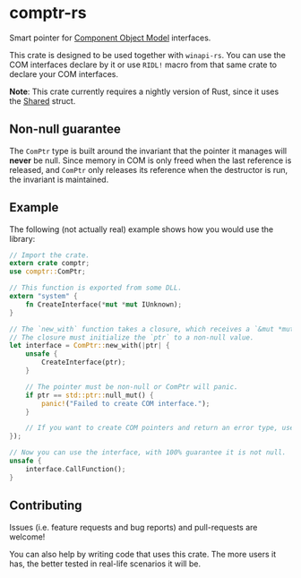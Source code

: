 # comptr-rs
Smart pointer for [Component Object Model](https://msdn.microsoft.com/en-us/library/windows/desktop/ms680573(v=vs.85).aspx) interfaces.

This crate is designed to be used together with `winapi-rs`. You can use the COM interfaces declare by it or use
`RIDL!` macro from that same crate to declare your COM interfaces.

**Note**: This crate currently requires a nightly version of Rust, since it uses the [Shared](https://doc.rust-lang.org/std/ptr/struct.Shared.html) struct.

## Non-null guarantee
The `ComPtr` type is built around the invariant that the pointer it manages will **never** be null. Since memory in COM is only freed when the last reference is released, and `ComPtr` only releases its reference when the destructor is run, the invariant is maintained.

## Example
The following (not actually real) example shows how you would use the library:

```rust
// Import the crate.
extern crate comptr;
use comptr::ComPtr;

// This function is exported from some DLL.
extern "system" {
    fn CreateInterface(*mut *mut IUnknown);
}

// The `new_with` function takes a closure, which receives a `&mut *mut T`.
// The closure must initialize the `ptr` to a non-null value.
let interface = ComPtr::new_with(|ptr| {
    unsafe {
        CreateInterface(ptr);
    }

    // The pointer must be non-null or ComPtr will panic.
    if ptr == std::ptr::null_mut() {
        panic!("Failed to create COM interface.");
    }

    // If you want to create COM pointers and return an error type, use the `try_new_with` function.
});

// Now you can use the interface, with 100% guarantee it is not null.
unsafe {
    interface.CallFunction();
}
```

## Contributing
Issues (i.e. feature requests and bug reports) and pull-requests are welcome!

You can also help by writing code that uses this crate. The more users it has,
the better tested in real-life scenarios it will be.
